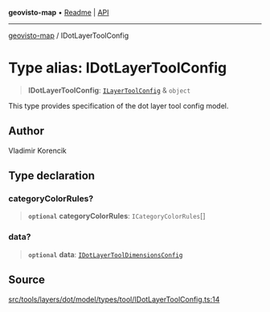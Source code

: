 **geovisto-map** • [Readme](../README.md) \| [API](../globals.md)

***

[geovisto-map](../README.md) / IDotLayerToolConfig

# Type alias: IDotLayerToolConfig

> **IDotLayerToolConfig**: [`ILayerToolConfig`](ILayerToolConfig.md) & `object`

This type provides specification of the dot layer tool config model.

## Author

Vladimir Korencik

## Type declaration

### categoryColorRules?

> **`optional`** **categoryColorRules**: `ICategoryColorRules`[]

### data?

> **`optional`** **data**: [`IDotLayerToolDimensionsConfig`](IDotLayerToolDimensionsConfig.md)

## Source

[src/tools/layers/dot/model/types/tool/IDotLayerToolConfig.ts:14](https://github.com/geovisto/geovisto-map/blob/e22d774889dbc28cc1ec62933ecf6bab6690f172/src/tools/layers/dot/model/types/tool/IDotLayerToolConfig.ts#L14)

